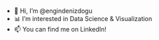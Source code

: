 - 👋 Hi, I’m @engindenizdogu
- 📊 I’m interested in Data Science & Visualization
- 📫 You can find me on LinkedIn!

<!---
engindenizdogu/engindenizdogu is a ✨ special ✨ repository because its `README.md` (this file) appears on your GitHub profile.
You can click the Preview link to take a look at your changes.
--->
